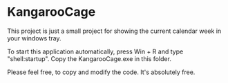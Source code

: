# KangarooCage
This project is just a small project for showing the current calendar week in your windows tray.

To start this application automatically, press Win + R and type "shell:startup". Copy the KangarooCage.exe in this folder.

Please feel free, to copy and modify the code. It's absolutely free.
